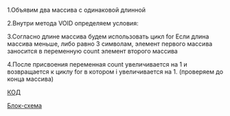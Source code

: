 1.Объявим два массива с одинаковой длинной

2.Внутри метода VOID определяем условия:

3.Согласно длине массива будем использовать цикл for
Если длина массива меньше, либо равно 3 символам,
элемент первого массива заносится в переменную count элемент второго массива

4.После присвоения переменная count увеличивается на 1 и возвращается к циклу for в котором i увеличивается на 1.
(проверяем до конца массива)

[КОД](HomeWorkFinal/Program.cs)

[Блок-схема](HomeWorkFinal/diagram.drawio.png)